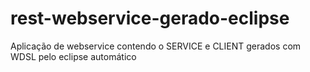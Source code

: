 rest-webservice-gerado-eclipse
==============================

Aplicação de webservice contendo o SERVICE e CLIENT gerados com WDSL pelo eclipse automático
